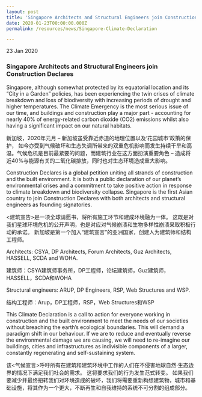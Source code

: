 ```yaml
---
layout: post
title: 'Singapore Architects and Structural Engineers join Construction Declares'
date: 2020-01-23T00:00:00.000Z
permalink: /resources/news/Singapore-Climate-Declaration

---
```


23 Jan 2020

### **Singapore Architects and Structural Engineers join Construction Declares**

<p> Singapore, although somewhat protected by its equatorial location and its “City in a Garden” policies, has been experiencing the twin crises of climate breakdown and loss of biodiversity with increasing periods of drought and higher temperatures. The Climate Emergency is the most serious issue of our time, and buildings and construction play a major part - accounting for nearly 40% of energy-related carbon dioxide (CO2) emissions whilst also having a significant impact on our natural habitats.

<p> 新加坡，2020年元月  –  新加坡虽受靠近赤道的地理位置以及‘花园城市’政策的保护， 如今亦受到气候破坏和生态失调所带来的双重危机影响而发生持续干旱和高温。气候危机是目前最紧要的问题，而建筑行业在这方面扮演重要角色 – 造成将近40%与能源有关的二氧化碳排放，同时也对生态环境造成重大影响。
 
<p> Construction Declares is a global petition uniting all strands of construction and the built environment. It is both a public declaration of our planet’s environmental crises and a commitment to take positive action in response to climate breakdown and biodiversity collapse. Singapore is the first Asian country to join Construction Declares with both architects and structural engineers as founding signatories.

<p> <建筑宣告>是一项全球请愿书，将所有施工环节和建成环境融为一体。 这既是对我们星球环境危机的公开声明，也是对应对气候崩溃和生物多样性崩溃采取积极行动的承诺。 新加坡是第一个加入“建筑宣言”的亚洲国家，创建人为建筑师和结构工程师。

<p> Architects: CSYA, DP Architects, Forum Architects, Guz Architects, HASSELL, SCDA and WOHA.

<p> 建筑师：CSYA建筑师事务所，DP工程师，论坛建筑师，Guz建筑师，HASSELL，SCDA和WOHA
 
<p> Structural engineers: ARUP, DP Engineers, RSP, Web Structures and WSP.

<p> 结构工程师：Arup，DP工程师，RSP，Web Structures和WSP
 
<p> This Climate Declaration is a call to action for everyone working in construction and the built environment to meet the needs of our societies without breaching the earth’s ecological boundaries. This will demand a paradigm shift in our behaviour. If we are to reduce and eventually reverse the environmental damage we are causing, we will need to re-imagine our buildings, cities and infrastructures as indivisible components of a larger, constantly regenerating and self-sustaining system.

<p> 该<气候宣言>呼吁所有在建筑和建筑环境中工作的人们在不侵害地球自然·生态边界的情况下满足我们社会的需求。 这将要求我们的行为发生范式转变。 如果我们要减少并最终扭转我们对环境造成的破坏，我们将需要重新构想建筑物，城市和基础设施，将其作为一个更大，不断再生和自我维持的系统不可分割的组成部分。
